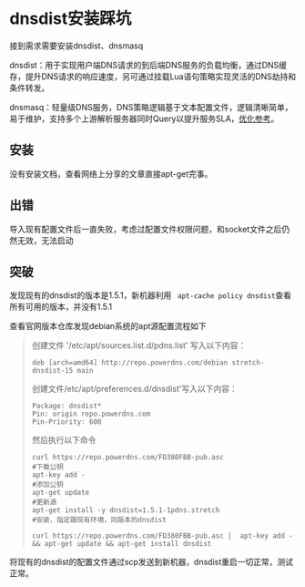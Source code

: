 # dnsdist安装踩坑
接到需求需要安装dnsdist、dnsmasq

dnsdist：用于实现用户端DNS请求的到后端DNS服务的负载均衡，通过DNS缓存，提升DNS请求的响应速度，另可通过挂载Lua语句策略实现灵活的DNS劫持和条件转发。

dnsmasq：轻量级DNS服务，DNS策略逻辑基于文本配置文件，逻辑清晰简单， 易于维护，支持多个上游解析服务器同时Query以提升服务SLA，[优化参考](https://www.redhat.com/en/blog/five-nines-dnsmasq)。

## 安装

没有安装文档，查看网络上分享的文章直接apt-get完事。

## 出错

导入现有配置文件后一直失败，考虑过配置文件权限问题，和socket文件之后仍然无效，无法启动

## 突破

发现现有的dnsdist的版本是1.5.1，新机器利用 ` apt-cache policy dnsdist`查看所有可用的版本，并没有1.5.1

查看官网版本仓库发现debian系统的apt源配置流程如下

> 创建文件 '/etc/apt/sources.list.d/pdns.list' 写入以下内容：
>
> ```
> deb [arch=amd64] http://repo.powerdns.com/debian stretch-dnsdist-15 main
> ```
>
> 创建文件/etc/apt/preferences.d/dnsdist'写入以下内容：
>
> ```
> Package: dnsdist*
> Pin: origin repo.powerdns.com
> Pin-Priority: 600
> ```
>
> 然后执行以下命令
>
> ```
> curl https://repo.powerdns.com/FD380FBB-pub.asc
> #下载公钥
> apt-key add - 
> #添加公钥
> apt-get update
> #更新源
> apt-get install -y dnsdist=1.5.1-1pdns.stretch
> #安装，指定跟现有环境，同版本的dnsdist
> 
> curl https://repo.powerdns.com/FD380FBB-pub.asc |  apt-key add - && apt-get update && apt-get install dnsdist
> ```

将现有的dnsdist的配置文件通过scp发送到新机器，dnsdist重启一切正常，测试正常。
